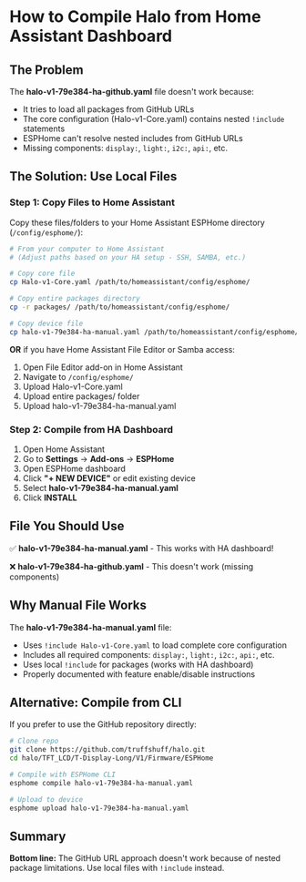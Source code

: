 # How to Compile Halo from Home Assistant Dashboard

## The Problem

The **halo-v1-79e384-ha-github.yaml** file doesn't work because:
- It tries to load all packages from GitHub URLs
- The core configuration (Halo-v1-Core.yaml) contains nested `!include` statements
- ESPHome can't resolve nested includes from GitHub URLs
- Missing components: `display:`, `light:`, `i2c:`, `api:`, etc.

## The Solution: Use Local Files

### Step 1: Copy Files to Home Assistant

Copy these files/folders to your Home Assistant ESPHome directory (`/config/esphome/`):

```bash
# From your computer to Home Assistant
# (Adjust paths based on your HA setup - SSH, SAMBA, etc.)

# Copy core file
cp Halo-v1-Core.yaml /path/to/homeassistant/config/esphome/

# Copy entire packages directory
cp -r packages/ /path/to/homeassistant/config/esphome/

# Copy device file
cp halo-v1-79e384-ha-manual.yaml /path/to/homeassistant/config/esphome/
```

**OR** if you have Home Assistant File Editor or Samba access:
1. Open File Editor add-on in Home Assistant
2. Navigate to `/config/esphome/`
3. Upload Halo-v1-Core.yaml
4. Upload entire packages/ folder
5. Upload halo-v1-79e384-ha-manual.yaml

### Step 2: Compile from HA Dashboard

1. Open Home Assistant
2. Go to **Settings** → **Add-ons** → **ESPHome**
3. Open ESPHome dashboard
4. Click **"+ NEW DEVICE"** or edit existing device
5. Select **halo-v1-79e384-ha-manual.yaml**
6. Click **INSTALL**

## File You Should Use

✅ **halo-v1-79e384-ha-manual.yaml** - This works with HA dashboard!

❌ **halo-v1-79e384-ha-github.yaml** - This doesn't work (missing components)

## Why Manual File Works

The **halo-v1-79e384-ha-manual.yaml** file:
- Uses `!include Halo-v1-Core.yaml` to load complete core configuration
- Includes all required components: `display:`, `light:`, `i2c:`, `api:`, etc.
- Uses local `!include` for packages (works with HA dashboard)
- Properly documented with feature enable/disable instructions

## Alternative: Compile from CLI

If you prefer to use the GitHub repository directly:

```bash
# Clone repo
git clone https://github.com/truffshuff/halo.git
cd halo/TFT_LCD/T-Display-Long/V1/Firmware/ESPHome

# Compile with ESPHome CLI
esphome compile halo-v1-79e384-ha-manual.yaml

# Upload to device
esphome upload halo-v1-79e384-ha-manual.yaml
```

## Summary

**Bottom line:** The GitHub URL approach doesn't work because of nested package limitations. Use local files with `!include` instead.
